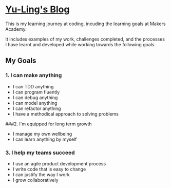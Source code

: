 # [Yu-Ling's Blog](https://yulingyou.com/)

This is my learning journey at coding, incuding the learning goals at Makers Academy.

It includes examples of my work, challenges completed, and the processes I have learnt and developed while working towards the following goals.


## My Goals

### 1. I can make anything

- I can TDD anything
- I can program fluently
- I can debug anything
- I can model anything
- I can refactor anything
- I have a methodical approach to solving problems
  
###2. I'm equipped for long term growth

- I manage my own wellbeing
- I can learn anything by myself
  
### 3. I help my teams succeed

- I use an agile product development process
- I write code that is easy to change
- I can justify the way I work
- I grow collaboratively
